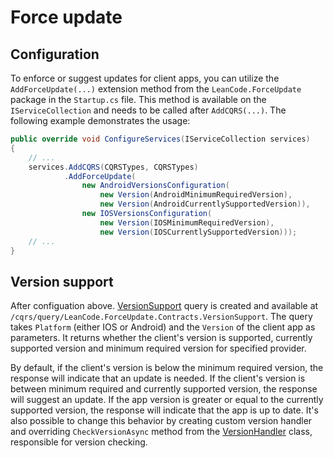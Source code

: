 # Force update

## Configuration

To enforce or suggest updates for client apps, you can utilize the `AddForceUpdate(...)` extension method from the `LeanCode.ForceUpdate` package in the `Startup.cs` file. This method is available on the `IServiceCollection` and needs to be called after `AddCQRS(...)`. The following example demonstrates the usage:

```csharp
public override void ConfigureServices(IServiceCollection services)
{
    // ...
    services.AddCQRS(CQRSTypes, CQRSTypes)
            .AddForceUpdate(
                new AndroidVersionsConfiguration(
                    new Version(AndroidMinimumRequiredVersion),
                    new Version(AndroidCurrentlySupportedVersion)),
                new IOSVersionsConfiguration(
                    new Version(IOSMinimumRequiredVersion),
                    new Version(IOSCurrentlySupportedVersion)));
    // ...
}
```

## Version support

After configuation above. [VersionSupport](../../src/Infrastructure/LeanCode.ForceUpdate.Contracts/VersionSupport.cs) query is created and available at `/cqrs/query/LeanCode.ForceUpdate.Contracts.VersionSupport`. The query takes `Platform` (either IOS or Android) and the `Version` of the client app as parameters. It returns whether the client's version is supported, currently supported version and minimum required version for specified provider.

By default, if the client's version is below the minimum required version, the response will indicate that an update is needed. If the client's version is between minimum required and currently supported version, the response will suggest an update. If the app version is greater or equal to the currently supported version, the response will indicate that the app is up to date. It's also possible to change this behavior by creating custom version handler and overriding `CheckVersionAsync` method from the [VersionHandler](../../src/Infrastructure/LeanCode.ForceUpdate/LeanCode.ForceUpdate.Services/VersionHandler.cs) class, responsible for version checking.
